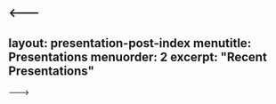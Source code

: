 <---
---
layout: presentation-post-index
menutitle: Presentations
menuorder: 2
excerpt: "Recent Presentations"
---
--->
